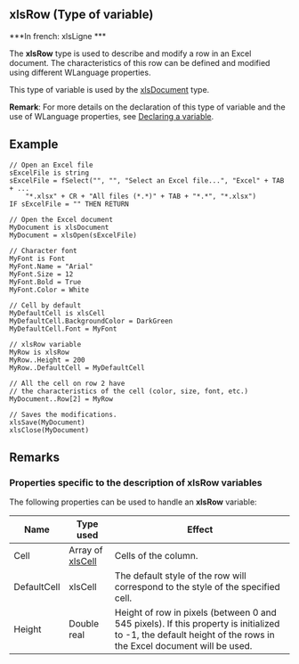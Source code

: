
## xlsRow (Type of variable)

***In french: xlsLigne ***
				



<a name="XUse"></a>
<a name="Use"></a>
<a name="description"></a>
The **xlsRow** type is used to describe and modify a row in an Excel document. The characteristics of this row can be defined and modified using different WLanguage properties.

This type of variable is used by the [xlsDocument](../WDLang5/1000017464.md) type. 

**Remark**: For more details on the declaration of this type of variable and the use of WLanguage properties, see [Declaring a variable](../Motscles/1514032.md).






<a name="Example1"></a>
<a name="sample_code"></a>

## Example


```wl
// Open an Excel file
sExcelFile is string
sExcelFile = fSelect("", "", "Select an Excel file...", "Excel" + TAB + ...
	"*.xlsx" + CR + "All files (*.*)" + TAB + "*.*", "*.xlsx")
IF sExcelFile = "" THEN RETURN

// Open the Excel document
MyDocument is xlsDocument
MyDocument = xlsOpen(sExcelFile)

// Character font
MyFont is Font
MyFont.Name = "Arial"
MyFont.Size = 12
MyFont.Bold = True
MyFont.Color = White

// Cell by default
MyDefaultCell is xlsCell
MyDefaultCell.BackgroundColor = DarkGreen
MyDefaultCell.Font = MyFont

// xlsRow variable
MyRow is xlsRow
MyRow..Height = 200
MyRow..DefaultCell = MyDefaultCell

// All the cell on row 2 have 
// the characteristics of the cell (color, size, font, etc.)
MyDocument..Row[2] = MyRow

// Saves the modifications.
xlsSave(MyDocument)
xlsClose(MyDocument)
```





<a name="XSYNTAX"></a>


<a name="NOTE0"></a>
<a name="NOTE0_1"></a>

## Remarks




### Properties specific to the description of xlsRow variables
<a name="properties_specific_the_description_xlsrow_variables_ELTPARAGRAPHE000049"></a>

The following properties can be used to handle an **xlsRow** variable:

| Name | Type used | Effect |
| --- | --- | --- |
| Cell | Array of [xlsCell](../WDLang5/1000017472.md) | Cells of the column. |
| DefaultCell | xlsCell | The default style of the row will correspond to the style of the specified cell. |
| Height | Double real | Height of row in pixels (between 0 and 545 pixels). If this property is initialized to -1, the default height of the rows in the Excel document will be used. |




